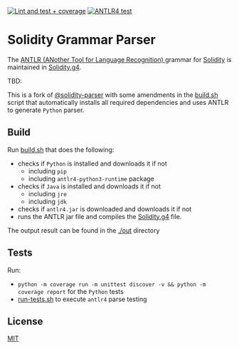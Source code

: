[![Lint and test + coverage](https://github.com/GeorgePlotnikov/sgp/actions/workflows/lint-and-test.yml/badge.svg?branch=main)](https://github.com/GeorgePlotnikov/sgp/actions/workflows/lint-and-test.yml) [![ANTLR4 test](https://github.com/GeorgePlotnikov/sgp/actions/workflows/antlr4-test.yml/badge.svg)](https://github.com/GeorgePlotnikov/sgp/actions/workflows/antlr4-test.yml)

# Solidity Grammar Parser

The [ANTLR (ANother Tool for Language Recognition) ](https://www.antlr.org/) grammar for [Solidity](https://solidity.readthedocs.io/) is maintained in [Solidity.g4](./Solidity.g4).

TBD:

This is a fork of [@solidity-parser](solidity-parser/antlr) with some amendments in the [build.sh]() script that automatically installs all required dependencies and uses ANTLR to generate `Python` parser.

## Build

Run [build.sh](./build.sh) that does the following:
- checks if `Python` is installed and downloads it if not
  - including `pip`
  - including `antlr4-python3-runtime` package
- checks if `Java` is installed and downloads it if not
  - including `jre`
  - including `jdk`
- checks if `antlr4.jar` is downloaded and downloads it if not
- runs the ANTLR jar file and compiles the [Solidity.g4](./Solidity.g4) file.

The output result can be found in the [./out](./out) directory

## Tests

Run:
- `python -m coverage run -m unittest discover -v && python -m coverage report` for the `Python` tests
- [run-tests.sh](./test/test_parsing/run-tests.sh) to execute `antlr4` parse testing

## License

[MIT](./LICENSE)

